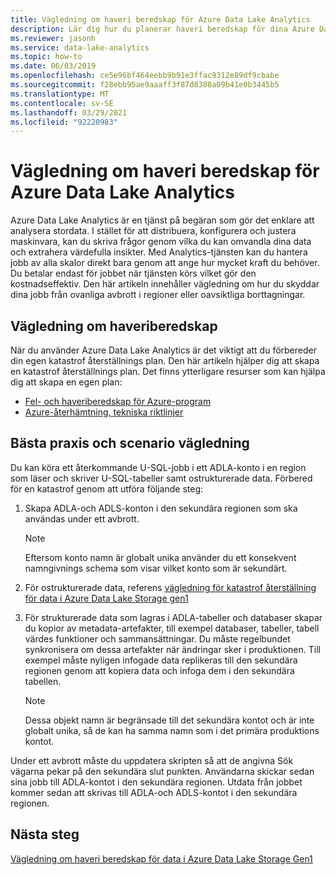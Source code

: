 ```yaml
---
title: Vägledning om haveri beredskap för Azure Data Lake Analytics
description: Lär dig hur du planerar haveri beredskap för dina Azure Data Lake Analytics-konton.
ms.reviewer: jasonh
ms.service: data-lake-analytics
ms.topic: how-to
ms.date: 06/03/2019
ms.openlocfilehash: ce5e96bf464eebb9b91e3ffac9312e89df9cbabe
ms.sourcegitcommit: f28ebb95ae9aaaff3f87d8388a09b41e0b3445b5
ms.translationtype: MT
ms.contentlocale: sv-SE
ms.lasthandoff: 03/29/2021
ms.locfileid: "92220983"
---
```

# <a name="disaster-recovery-guidance-for-azure-data-lake-analytics"></a>Vägledning om haveri beredskap för Azure Data Lake Analytics

Azure Data Lake Analytics är en tjänst på begäran som gör det enklare att analysera stordata. I stället för att distribuera, konfigurera och justera maskinvara, kan du skriva frågor genom vilka du kan omvandla dina data och extrahera värdefulla insikter. Med Analytics-tjänsten kan du hantera jobb av alla skalor direkt bara genom att ange hur mycket kraft du behöver. Du betalar endast för jobbet när tjänsten körs vilket gör den kostnadseffektiv. Den här artikeln innehåller vägledning om hur du skyddar dina jobb från ovanliga avbrott i regioner eller oavsiktliga borttagningar.

## <a name="disaster-recovery-guidance"></a>Vägledning om haveriberedskap

När du använder Azure Data Lake Analytics är det viktigt att du förbereder din egen katastrof återställnings plan. Den här artikeln hjälper dig att skapa en katastrof återställnings plan. Det finns ytterligare resurser som kan hjälpa dig att skapa en egen plan:
- [Fel- och haveriberedskap för Azure-program](/azure/architecture/reliability/disaster-recovery)
- [Azure-återhämtning, tekniska riktlinjer](/azure/architecture/checklist/resiliency-per-service)

## <a name="best-practices-and-scenario-guidance"></a>Bästa praxis och scenario vägledning

Du kan köra ett återkommande U-SQL-jobb i ett ADLA-konto i en region som läser och skriver U-SQL-tabeller samt ostrukturerade data.  Förbered för en katastrof genom att utföra följande steg:

1. Skapa ADLA-och ADLS-konton i den sekundära regionen som ska användas under ett avbrott.

   > [!NOTE]
   > Eftersom konto namn är globalt unika använder du ett konsekvent namngivnings schema som visar vilket konto som är sekundärt.

2. För ostrukturerade data, referens [vägledning för katastrof återställning för data i Azure Data Lake Storage gen1](../data-lake-store/data-lake-store-disaster-recovery-guidance.md)

3. För strukturerade data som lagras i ADLA-tabeller och databaser skapar du kopior av metadata-artefakter, till exempel databaser, tabeller, tabell värdes funktioner och sammansättningar. Du måste regelbundet synkronisera om dessa artefakter när ändringar sker i produktionen. Till exempel måste nyligen infogade data replikeras till den sekundära regionen genom att kopiera data och infoga dem i den sekundära tabellen.

   > [!NOTE]
   > Dessa objekt namn är begränsade till det sekundära kontot och är inte globalt unika, så de kan ha samma namn som i det primära produktions kontot.

Under ett avbrott måste du uppdatera skripten så att de angivna Sök vägarna pekar på den sekundära slut punkten. Användarna skickar sedan sina jobb till ADLA-kontot i den sekundära regionen. Utdata från jobbet kommer sedan att skrivas till ADLA-och ADLS-kontot i den sekundära regionen.

## <a name="next-steps"></a>Nästa steg

[Vägledning om haveri beredskap för data i Azure Data Lake Storage Gen1](../data-lake-store/data-lake-store-disaster-recovery-guidance.md)
